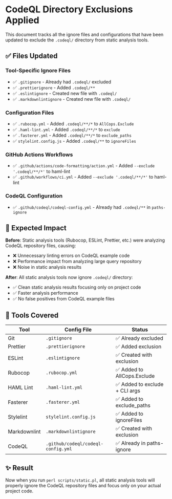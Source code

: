 # CodeQL Directory Exclusions Applied

This document tracks all the ignore files and configurations that have been updated to exclude the `.codeql/` directory from static analysis tools.

## ✅ Files Updated

### Tool-Specific Ignore Files

- ✅ `.gitignore` - Already had `.codeql/` excluded
- ✅ `.prettierignore` - Added `.codeql/**`
- ✅ `.eslintignore` - Created new file with `.codeql/`
- ✅ `.markdownlintignore` - Created new file with `.codeql/`

### Configuration Files

- ✅ `.rubocop.yml` - Added `.codeql/**/*` to `AllCops.Exclude`
- ✅ `.haml-lint.yml` - Added `.codeql/**/*` to `exclude`
- ✅ `.fasterer.yml` - Added `.codeql/**/*` to `exclude_paths`
- ✅ `stylelint.config.js` - Added `.codeql/**` to `ignoreFiles`

### GitHub Actions Workflows

- ✅ `.github/actions/code-formatting/action.yml` - Added `--exclude '.codeql/**/*'` to haml-lint
- ✅ `.github/workflows/ci.yml` - Added `--exclude '.codeql/**/*'` to haml-lint

### CodeQL Configuration

- ✅ `.github/codeql/codeql-config.yml` - Already had `.codeql/**` in `paths-ignore`

## 🎯 Expected Impact

**Before**: Static analysis tools (Rubocop, ESLint, Prettier, etc.) were analyzing CodeQL repository files, causing:

- ❌ Unnecessary linting errors on CodeQL example code
- ❌ Performance impact from analyzing large query repository
- ❌ Noise in static analysis results

**After**: All static analysis tools now ignore `.codeql/` directory:

- ✅ Clean static analysis results focusing only on project code
- ✅ Faster analysis performance
- ✅ No false positives from CodeQL example files

## 🔧 Tools Covered

| Tool         | Config File                        | Status                         |
| ------------ | ---------------------------------- | ------------------------------ |
| Git          | `.gitignore`                       | ✅ Already excluded            |
| Prettier     | `.prettierignore`                  | ✅ Added exclusion             |
| ESLint       | `.eslintignore`                    | ✅ Created with exclusion      |
| Rubocop      | `.rubocop.yml`                     | ✅ Added to AllCops.Exclude    |
| HAML Lint    | `.haml-lint.yml`                   | ✅ Added to exclude + CLI args |
| Fasterer     | `.fasterer.yml`                    | ✅ Added to exclude_paths      |
| Stylelint    | `stylelint.config.js`              | ✅ Added to ignoreFiles        |
| Markdownlint | `.markdownlintignore`              | ✅ Created with exclusion      |
| CodeQL       | `.github/codeql/codeql-config.yml` | ✅ Already in paths-ignore     |

## ✨ Result

Now when you run `perl scripts/static.pl`, all static analysis tools will properly ignore the CodeQL repository files and focus only on your actual project code.
